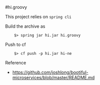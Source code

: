 #hi.groovy

This project relies on `spring cli`

Build the archive as 
```
	$> spring jar hi.jar hi.groovy
```

Push to cf
```
	$> cf push -p hi.jar hi-ne
```

Reference
 * https://github.com/joshlong/bootiful-microservices/blob/master/README.md
